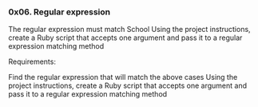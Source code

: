 ### 0x06. Regular expression

The regular expression must match School
Using the project instructions, create a Ruby script that accepts one argument and pass it to a regular expression matching method

Requirements:

Find the regular expression that will match the above cases
Using the project instructions, create a Ruby script that accepts one argument and pass it to a regular expression matching method
